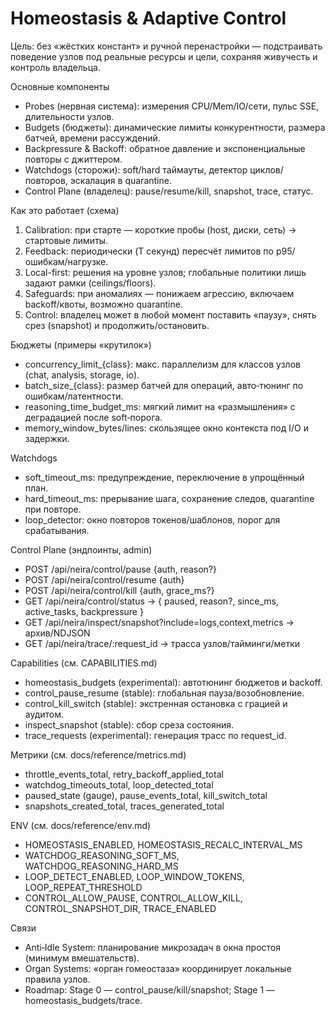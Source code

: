 <!-- neira:meta
id: NEI-20250830-Homeostasis-Adaptive-Control
intent: docs
summary: |
  Контур гомеостаза и адаптивного управления: автоподстройка лимитов под железо/нагрузку/политики, сторожевые таймеры и контроль владельца (pause/resume/kill + snapshot/trace). Гейтинг через capabilities.
-->

# Homeostasis & Adaptive Control

Цель: без «жёстких констант» и ручной перенастройки — подстраивать поведение узлов под реальные ресурсы и цели, сохраняя живучесть и контроль владельца.

Основные компоненты
- Probes (нервная система): измерения CPU/Mem/IO/сети, пульс SSE, длительности узлов.
- Budgets (бюджеты): динамические лимиты конкурентности, размера батчей, времени рассуждений.
- Backpressure & Backoff: обратное давление и экспоненциальные повторы с джиттером.
- Watchdogs (сторожи): soft/hard таймауты, детектор циклов/повторов, эскалация в quarantine.
- Control Plane (владелец): pause/resume/kill, snapshot, trace, статус.

Как это работает (схема)
1) Calibration: при старте — короткие пробы (host, диски, сеть) → стартовые лимиты.
2) Feedback: периодически (T секунд) пересчёт лимитов по p95/ошибкам/нагрузке.
3) Local-first: решения на уровне узлов; глобальные политики лишь задают рамки (ceilings/floors).
4) Safeguards: при аномалиях — понижаем агрессию, включаем backoff/квоты, возможно quarantine.
5) Control: владелец может в любой момент поставить «паузу», снять срез (snapshot) и продолжить/остановить.

Бюджеты (примеры «крутилок»)
- concurrency_limit_{class}: макс. параллелизм для классов узлов (chat, analysis, storage, io).
- batch_size_{class}: размер батчей для операций, авто‑тюнинг по ошибкам/латентности.
- reasoning_time_budget_ms: мягкий лимит на «размышления» с деградацией после soft‑порога.
- memory_window_bytes/lines: скользящее окно контекста под I/O и задержки.

Watchdogs
- soft_timeout_ms: предупреждение, переключение в упрощённый план.
- hard_timeout_ms: прерывание шага, сохранение следов, quarantine при повторе.
- loop_detector: окно повторов токенов/шаблонов, порог для срабатывания.

Control Plane (эндпоинты, admin)
- POST /api/neira/control/pause {auth, reason?}
- POST /api/neira/control/resume {auth}
- POST /api/neira/control/kill {auth, grace_ms?}
- GET  /api/neira/control/status → { paused, reason?, since_ms, active_tasks, backpressure }
- GET  /api/neira/inspect/snapshot?include=logs,context,metrics → архив/NDJSON
- GET  /api/neira/trace/:request_id → трасса узлов/тайминги/метки

Capabilities (см. CAPABILITIES.md)
- homeostasis_budgets (experimental): автотюнинг бюджетов и backoff.
- control_pause_resume (stable): глобальная пауза/возобновление.
- control_kill_switch (stable): экстренная остановка с грацией и аудитом.
- inspect_snapshot (stable): сбор среза состояния.
- trace_requests (experimental): генерация трасс по request_id.

Метрики (см. docs/reference/metrics.md)
- throttle_events_total, retry_backoff_applied_total
- watchdog_timeouts_total, loop_detected_total
- paused_state (gauge), pause_events_total, kill_switch_total
- snapshots_created_total, traces_generated_total

ENV (см. docs/reference/env.md)
- HOMEOSTASIS_ENABLED, HOMEOSTASIS_RECALC_INTERVAL_MS
- WATCHDOG_REASONING_SOFT_MS, WATCHDOG_REASONING_HARD_MS
- LOOP_DETECT_ENABLED, LOOP_WINDOW_TOKENS, LOOP_REPEAT_THRESHOLD
- CONTROL_ALLOW_PAUSE, CONTROL_ALLOW_KILL, CONTROL_SNAPSHOT_DIR, TRACE_ENABLED

Связи
- Anti‑Idle System: планирование микрозадач в окна простоя (минимум вмешательств).
- Organ Systems: «орган гомеостаза» координирует локальные правила узлов.
- Roadmap: Stage 0 — control_pause/kill/snapshot; Stage 1 — homeostasis_budgets/trace.

